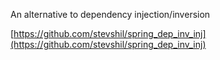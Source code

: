 An alternative to dependency injection/inversion

[https://github.com/stevshil/spring_dep_inv_inj](https://github.com/stevshil/spring_dep_inv_inj)